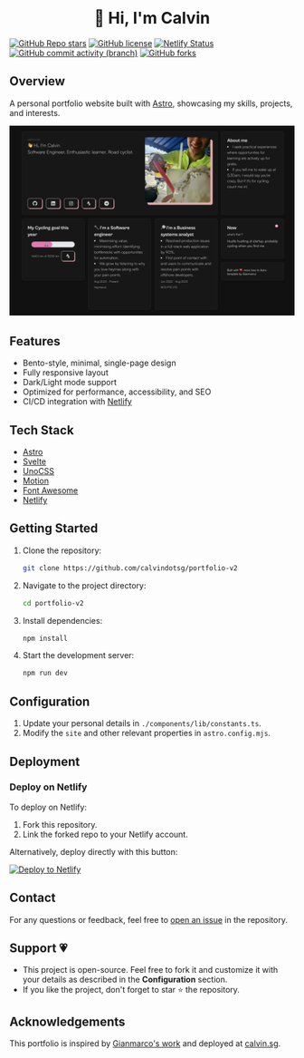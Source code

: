 <!-- PROJECT LOGO -->
<br />
<p align="center">
  <h1 align="center">👋 Hi, I'm Calvin</h1>
</p>
<!-- PROJECT LOGO -->

[![GitHub Repo stars](https://img.shields.io/github/stars/calvindotsg/portfolio-v2)](https://github.com/calvindotsg/portfolio-v2/stargazers)
[![GitHub license](https://img.shields.io/github/license/calvindotsg/portfolio-v2)](./LICENSE)
[![Netlify Status](https://api.netlify.com/api/v1/badges/1e7b40f5-97bf-4baa-8648-dd03494f3e53/deploy-status)](https://app.netlify.com/sites/calvindotsg/deploys)
[![GitHub commit activity (branch)](https://img.shields.io/github/commit-activity/w/calvindotsg/portfolio-v2/main)](https://github.com/calvindotsg/portfolio-v2/commits/main/)
[![GitHub forks](https://img.shields.io/github/forks/calvindotsg/portfolio-v2)](https://github.com/calvindotsg/portfolio-v2/forks)

## Overview

A personal portfolio website built with [Astro](https://astro.build), showcasing my skills, projects, and interests.

![Portfolio Preview](public/preview.jpg)

## Features

- Bento-style, minimal, single-page design
- Fully responsive layout
- Dark/Light mode support
- Optimized for performance, accessibility, and SEO
- CI/CD integration with [Netlify](https://www.netlify.com/)

## Tech Stack

- [Astro](https://astro.build)
- [Svelte](https://svelte.dev/)
- [UnoCSS](https://unocss.dev/)
- [Motion](https://motion.dev/)
- [Font Awesome](https://fontawesome.com/)
- [Netlify](https://www.netlify.com/)

## Getting Started

1. Clone the repository:
   ```bash
   git clone https://github.com/calvindotsg/portfolio-v2
   ```

2. Navigate to the project directory:
   ```bash
   cd portfolio-v2
   ```

3. Install dependencies:
   ```bash
   npm install
   ```

4. Start the development server:
   ```bash
   npm run dev
   ```

## Configuration

1. Update your personal details in `./components/lib/constants.ts`.
2. Modify the `site` and other relevant properties in `astro.config.mjs`.

## Deployment

### Deploy on Netlify

To deploy on Netlify:

1. Fork this repository.
2. Link the forked repo to your Netlify account.

Alternatively, deploy directly with this button:

[![Deploy to Netlify](https://www.netlify.com/img/deploy/button.svg)](https://app.netlify.com/start/deploy?repository=https://github.com/calvindotsg/portfolio-v2)

## Contact

For any questions or feedback, feel free to [open an issue](https://github.com/calvindotsg/portfolio-v2/issues) in the repository.

## Support 💗

- This project is open-source. Feel free to fork it and customize it with your details as described in the **Configuration** section.
- If you like the project, don't forget to star ⭐ the repository.

## Acknowledgements

This portfolio is inspired by [Gianmarco's work](https://github.com/Ladvace) and deployed at [calvin.sg](https://calvin.sg).
